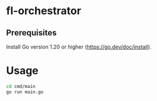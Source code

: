 # fl-orchestrator

## Prerequisites

Install Go version 1.20 or higher (https://go.dev/doc/install).

# Usage

```bash
cd cmd/main
go run main.go
```
